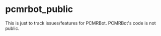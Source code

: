 # pcmrbot_public

This is just to track issues/features for PCMRBot.  PCMRBot's code is not public.
